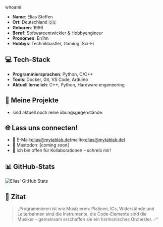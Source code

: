 whoami

- **Name**: Elias Steffen
- **Ort**: Deutschland 🇩🇪
- **Geboren**: 1996
- **Beruf**: Softwareentwickler & Hobbyengineur
- **Pronomen**: Er/ihn
- **Hobbys**: Technikbastler, Gaming, Sci-Fi

## 💻 Tech-Stack
- **Programmiersprachen**: Python, C/C++
- **Tools**: Docker, Git, VS Code, Arduino
- **Aktuell lerne ich**: C++, Python, Hardware engeneering

## 🚀 Meine Projekte
- sind aktuell noch reine übungsgegenstände. 

## 🌐 Lass uns connecten!
- 📧 E-Mail:elias@mytablab.de(mailto:elias@mytablab.de)
- 🐘 Mastodon: [coming soon]
- 💬 Ich bin offen für Kollaborationen – schreib mir!

## 📊 GitHub-Stats
![Elias' GitHub Stats](https://github-readme-stats.vercel.app/api?username=XythError&show_icons=true&theme=radical)

## 🎯 Zitat
> „Programmieren ist wie Musizieren: Platinen, ICs, Widerstände und Leiterbahnen sind die Instrumente, die Code-Elemente sind die Musiker – gemeinsam erschaffen sie ein harmonisches Orchester. 🎶“
